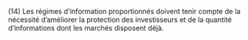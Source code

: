 (14) Les régimes d’information proportionnés doivent tenir compte de la nécessité d’améliorer la protection des investisseurs et de la quantité d’informations dont les marchés disposent déjà.